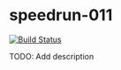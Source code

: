 # speedrun-011

[![Build Status](https://travis-ci.com/o-o-overflow/dc2019q-speedrun-011.svg?token=6XM5nywRvLrMFwxAsXj3&branch=master)](https://travis-ci.com/o-o-overflow/dc2019q-speedrun-011)

TODO: Add description
 
